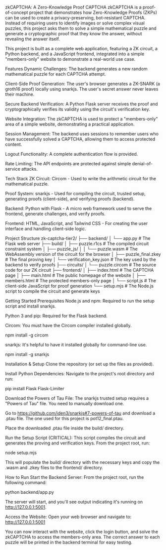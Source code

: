 zkCAPTCHA: A Zero-Knowledge Proof CAPTCHA
zkCAPTCHA is a proof-of-concept project that demonstrates how Zero-Knowledge Proofs (ZKPs) can be used to create a privacy-preserving, bot-resistant CAPTCHA. Instead of requiring users to identify images or solve complex visual puzzles, this project asks them to solve a simple mathematical puzzle and generate a cryptographic proof that they know the answer, without revealing the answer itself.

This project is built as a complete web application, featuring a ZK circuit, a Python backend, and a JavaScript frontend, integrated into a simple "members-only" website to demonstrate a real-world use case.

Features
Dynamic Challenges: The backend generates a new random mathematical puzzle for each CAPTCHA attempt.

Client-Side Proof Generation: The user's browser generates a ZK-SNARK (a groth16 proof) locally using snarkjs. The user's secret answer never leaves their machine.

Secure Backend Verification: A Python Flask server receives the proof and cryptographically verifies its validity using the circuit's verification key.

Website Integration: The zkCAPTCHA is used to protect a "members-only" area of a simple website, demonstrating a practical application.

Session Management: The backend uses sessions to remember users who have successfully solved a CAPTCHA, allowing them to access protected content.

Logout Functionality: A complete authentication flow is provided.

Rate Limiting: The API endpoints are protected against simple denial-of-service attacks.

Tech Stack
ZK Circuit: Circom - Used to write the arithmetic circuit for the mathematical puzzle.

Proof System: snarkjs - Used for compiling the circuit, trusted setup, generating proofs (client-side), and verifying proofs (backend).

Backend: Python with Flask - A micro web framework used to serve the frontend, generate challenges, and verify proofs.

Frontend: HTML, JavaScript, and Tailwind CSS - For creating the user interface and handling client-side logic.

Project Structure
zk-captcha-tier2/
├── backend/
│ └── app.py # The Flask web server
├── build/
│ ├── puzzle.r1cs # The compiled circuit constraint system
│ ├── puzzle_js/
│ │ └── puzzle.wasm # The WebAssembly version of the circuit for the browser
│ ├── puzzle_final.zkey # The final proving key
│ └── verification_key.json # The key used by the backend to verify proofs
├── circuits/
│ └── puzzle.circom # The source code for our ZK circuit
├── frontend/
│ ├── index.html # The CAPTCHA page
│ ├── main.html # The public homepage of the website
│ ├── members.html # The protected members-only page
│ └── script.js # The client-side JavaScript for proof generation
└── setup.mjs # The Node.js script to compile the circuit and generate keys

Getting Started
Prerequisites
Node.js and npm: Required to run the setup script and install snarkjs.

Python 3 and pip: Required for the Flask backend.

Circom: You must have the Circom compiler installed globally.

npm install -g circom

snarkjs: It's helpful to have it installed globally for command-line use.

npm install -g snarkjs

Installation & Setup
Clone the repository (or set up the files as provided).

Install Python Dependencies:
Navigate to the project's root directory and run:

pip install Flask Flask-Limiter

Download the Powers of Tau File:
The snarkjs trusted setup requires a "Powers of Tau" file. You need to manually download one.

Go to https://github.com/iden3/snarkjs#7-powers-of-tau and download a .ptau file. The one used for this project is pot12_final.ptau.

Place the downloaded .ptau file inside the build/ directory.

Run the Setup Script (CRITICAL):
This script compiles the circuit and generates the proving and verification keys. From the project root, run:

node setup.mjs

This will populate the build/ directory with the necessary keys and copy the .wasm and .zkey files to the frontend/ directory.

How to Run
Start the Backend Server:
From the project root, run the following command:

python backend/app.py

The server will start, and you'll see output indicating it's running on http://127.0.0.1:5001.

Access the Website:
Open your web browser and navigate to:
http://127.0.0.1:5001

You can now interact with the website, click the login button, and solve the zkCAPTCHA to access the members-only area. The correct answer to each puzzle will be printed in the backend terminal for easy testing.
